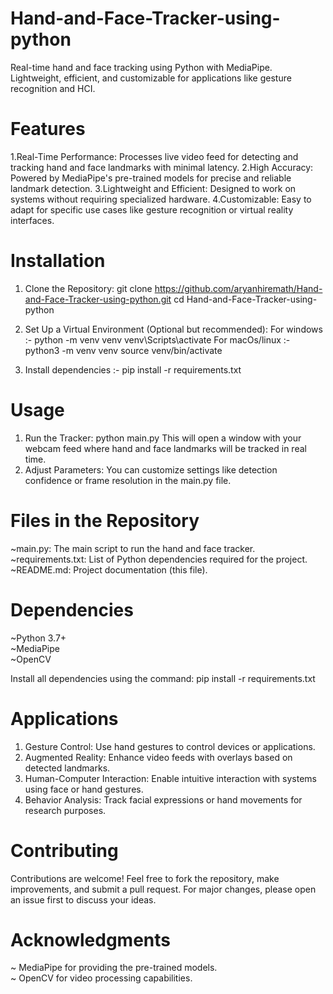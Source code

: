 # Hand-and-Face-Tracker-using-python
Real-time hand and face tracking using Python with MediaPipe. Lightweight, efficient, and customizable for applications like gesture recognition and HCI.

# Features
1.Real-Time Performance: Processes live video feed for detecting and tracking hand and face landmarks with minimal latency.
2.High Accuracy: Powered by MediaPipe's pre-trained models for precise and reliable landmark detection.
3.Lightweight and Efficient: Designed to work on systems without requiring specialized hardware.
4.Customizable: Easy to adapt for specific use cases like gesture recognition or virtual reality interfaces.

# Installation
1. Clone the Repository:
            git clone https://github.com/aryanhiremath/Hand-and-Face-Tracker-using-python.git
            cd Hand-and-Face-Tracker-using-python

2. Set Up a Virtual Environment (Optional but recommended):
              For windows :-
                       python -m venv venv
                       venv\Scripts\activate
               For macOs/linux :-
                       python3 -m venv venv
                       source venv/bin/activate
3. Install dependencies :-
                       pip install -r requirements.txt


# Usage 
1. Run the Tracker:
               python main.py
This will open a window with your webcam feed where hand and face landmarks will be tracked in real time.
2. Adjust Parameters: You can customize settings like detection confidence or frame resolution in the main.py file.

# Files in the Repository
~main.py: The main script to run the hand and face tracker.
~requirements.txt: List of Python dependencies required for the project.
~README.md: Project documentation (this file).

# Dependencies
~Python 3.7+ <br>
~MediaPipe <br>
~OpenCV <br>

Install all dependencies using the command:
            pip install -r requirements.txt

# Applications
1. Gesture Control: Use hand gestures to control devices or applications. <br>
2. Augmented Reality: Enhance video feeds with overlays based on detected landmarks. <br>
3. Human-Computer Interaction: Enable intuitive interaction with systems using face or hand gestures. <br>
4. Behavior Analysis: Track facial expressions or hand movements for research purposes. <br>

# Contributing
Contributions are welcome! Feel free to fork the repository, make improvements, and submit a pull request. For major changes, please open an issue first to discuss your ideas.

# Acknowledgments
~ MediaPipe for providing the pre-trained models. <br>
~ OpenCV for video processing capabilities.

